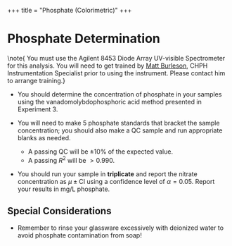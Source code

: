 +++
title = "Phosphate (Colorimetric)"
+++

# Phosphate Determination

  \note{ You must use the Agilent 8453 Diode Array UV-visible Spectrometer for this analysis.  You will need to get trained by [Matt Burleson](https://www.wcu.edu/faculty/mburleson.aspx), CHPH Instrumentation Specialist prior to using the instrument.  Please contact him to arrange training.}

- You should determine the concentration of phosphate in your samples using the vanadomolybdophosphoric acid method presented in Experiment 3.

- You will need to make 5 phosphate standards that bracket the sample concentration; you should also make a QC sample and run appropriate blanks as needed.

  - A passing QC will be $\pm 10\%$ of the expected value.
  - A passing $R^2$ will be $>0.990$.

- You should run your sample in **triplicate** and report the nitrate concentration as $\mu \pm \text{CI}$ using a confidence level of $\alpha=0.05$.  Report your results in mg/L phosphate.

## Special Considerations

- Remember to rinse your glassware excessively with deionized water to avoid phosphate contamination from soap!

